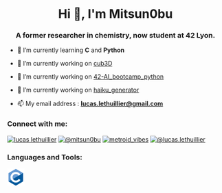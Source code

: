 <h1 align="center">Hi 👋, I'm Mitsun0bu</h1>
<h3 align="center">A former researcher in chemistry, now student at 42 Lyon.</h3>

- 🌱 I’m currently learning **C** and **Python**

- 🔭 I’m currently working on [cub3D](https://github.com/Mitsun0bu/cub3D)

- 🔭 I’m currently working on [42-AI_bootcamp_python](https://github.com/Mitsun0bu/42-AI_bootcamp_python)
 
- 🔭 I’m currently working on [haiku_generator](https://github.com/Mitsun0bu/haiku_generator)

- 📫 My email address : **lucas.lethuillier@gmail.com**

<h3 align="left">Connect with me:</h3>
<p align="left">
<a href="https://linkedin.com/in/lucas lethuillier" target="blank"><img align="center" src="https://raw.githubusercontent.com/rahuldkjain/github-profile-readme-generator/master/src/images/icons/Social/linked-in-alt.svg" alt="lucas lethuillier" height="30" width="40" /></a>
<a href="https://twitter.com/@mitsun0bu" target="blank"><img align="center" src="https://raw.githubusercontent.com/rahuldkjain/github-profile-readme-generator/master/src/images/icons/Social/twitter.svg" alt="@mitsun0bu" height="30" width="40" /></a>
<a href="https://instagram.com/metroid_vibes" target="blank"><img align="center" src="https://raw.githubusercontent.com/rahuldkjain/github-profile-readme-generator/master/src/images/icons/Social/instagram.svg" alt="metroid_vibes" height="30" width="40" /></a>
<a href="https://medium.com/@lucas.lethuillier" target="blank"><img align="center" src="https://raw.githubusercontent.com/rahuldkjain/github-profile-readme-generator/master/src/images/icons/Social/medium.svg" alt="@lucas.lethuillier" height="30" width="40" /></a>
</p>

<h3 align="left">Languages and Tools:</h3>
<p align="left"> <a href="https://www.cprogramming.com/" target="_blank" rel="noreferrer"> <img src="https://raw.githubusercontent.com/devicons/devicon/master/icons/c/c-original.svg" alt="c" width="40" height="40"/> </a> </p>

